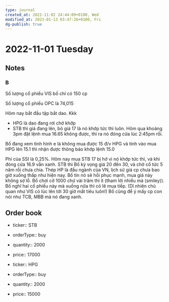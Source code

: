 ```yaml
---
type: journal
created_at: 2022-11-02 24:44:09+0100, Wed
modified_at: 2023-01-13 03:47:26+0100, Fri
dg-publish: true
---
```

# 2022-11-01 Tuesday

## Notes

### B

Số lượng cổ phiếu VIS bố chỉ có 150 cp

Số lượng cổ phiếu OPC là 74,015

Hôm nay bắt đầu tập bắt dao. Kkk 
- HPG là dao đang rơi chờ khớp 
- STB thì giá đang lên, bỏ giá 17 là nó khớp tức thì luôn. Hôm qua khoảng 3pm đặt lệnh mua 16.65 không được, thì ra nó đóng cửa lúc 2:45pm rồi.

Bố đang xem tình hình e là không mua được 15 đ/v HPG và tinh vào mua HPG lên 15.1 thì nhận được thông báo khớp lệnh 15.0

Phí của SSI là 0,25%.
Hôm nay mua STB 17 bị hớ vì nó khớp tức thì, và khi đóng cửa 16.9 vẫn xanh. STB thì Bố kỳ vọng giá 20 đến 30, và chờ cổ tức 5 năm rồi chưa chia.
Thép HP là đầu ngành của VN, lịch sử giá cp chưa bao giờ xuống thấp như hiện nay. Bố tin nó sẽ hồi phục mạnh, mua giá này không sợ lỗ.
Bố chơi cở 1000 chứ vài trăm thì ít (tham lời nhiều mà (smiley)).
Bố nghĩ hai cổ phiếu này mà xuống nữa thì có lẽ mua tiếp.
(Dĩ nhiên chủ quan như VIS có lúc lên tới 30 giờ mất tiêu luôn!)
Bố cũng để ý mấy cp con nói như TCB, MBB mà nó đang xanh.

## Order book

- ticker:: STB
- orderType:: buy
- quantity:: 2000
- price:: 17000

- ticker:: HPG
- orderType:: buy
- quantity:: 2000
- price:: 15000